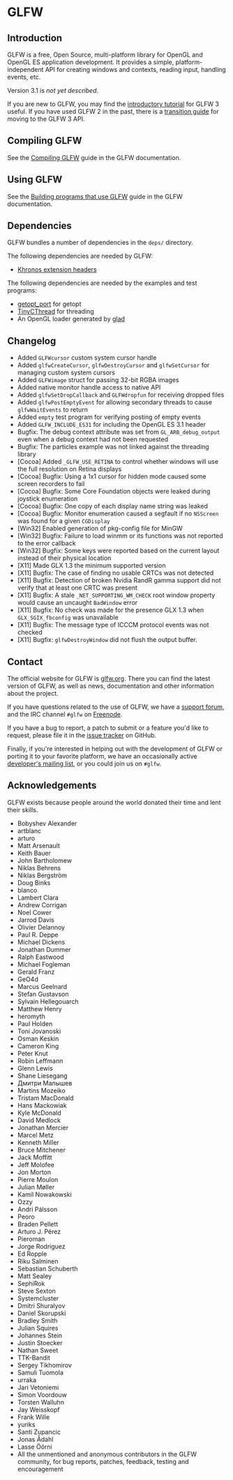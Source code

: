# GLFW

## Introduction

GLFW is a free, Open Source, multi-platform library for OpenGL and OpenGL ES
application development.  It provides a simple, platform-independent API for
creating windows and contexts, reading input, handling events, etc.

Version 3.1 is *not yet described*.

If you are new to GLFW, you may find the
[introductory tutorial](http://www.glfw.org/docs/latest/quick.html) for GLFW
3 useful.  If you have used GLFW 2 in the past, there is a
[transition guide](http://www.glfw.org/docs/latest/moving.html) for moving to
the GLFW 3 API.


## Compiling GLFW

See the [Compiling GLFW](http://www.glfw.org/docs/latest/compile.html) guide in
the GLFW documentation.


## Using GLFW

See the
[Building programs that use GLFW](http://www.glfw.org/docs/latest/build.html)
guide in the GLFW documentation.


## Dependencies

GLFW bundles a number of dependencies in the `deps/` directory.

The following dependencies are needed by GLFW:

 - [Khronos extension headers](https://www.opengl.org/registry/)

The following dependencies are needed by the examples and test programs:

 - [getopt\_port](https://github.com/kimgr/getopt_port/) for getopt
 - [TinyCThread](https://gitorious.org/tinythread/tinycthread/) for threading
 - An OpenGL loader generated by [glad](https://github.com/Dav1dde/glad)


## Changelog

 - Added `GLFWcursor` custom system cursor handle
 - Added `glfwCreateCursor`, `glfwDestroyCursor` and `glfwSetCursor` for
   managing custom system cursors
 - Added `GLFWimage` struct for passing 32-bit RGBA images
 - Added native monitor handle access to native API
 - Added `glfwSetDropCallback` and `GLFWdropfun` for receiving dropped files
 - Added `glfwPostEmptyEvent` for allowing secondary threads to cause
   `glfwWaitEvents` to return
 - Added `empty` test program for verifying posting of empty events
 - Added `GLFW_INCLUDE_ES31` for including the OpenGL ES 3.1 header
 - Bugfix: The debug context attribute was set from `GL_ARB_debug_output` even
           when a debug context had not been requested
 - Bugfix: The particles example was not linked against the threading library
 - [Cocoa] Added `_GLFW_USE_RETINA` to control whether windows will use the full
           resolution on Retina displays
 - [Cocoa] Bugfix: Using a 1x1 cursor for hidden mode caused some screen
                   recorders to fail
 - [Cocoa] Bugfix: Some Core Foundation objects were leaked during joystick
                   enumeration
 - [Cocoa] Bugfix: One copy of each display name string was leaked
 - [Cocoa] Bugfix: Monitor enumeration caused a segfault if no `NSScreen` was
                   found for a given `CGDisplay`
 - [Win32] Enabled generation of pkg-config file for MinGW
 - [Win32] Bugfix: Failure to load winmm or its functions was not reported to
                   the error callback
 - [Win32] Bugfix: Some keys were reported based on the current layout instead
                   of their physical location
 - [X11] Made GLX 1.3 the minimum supported version
 - [X11] Bugfix: The case of finding no usable CRTCs was not detected
 - [X11] Bugfix: Detection of broken Nvidia RandR gamma support did not verify
                 that at least one CRTC was present
 - [X11] Bugfix: A stale `_NET_SUPPORTING_WM_CHECK` root window property would
                 cause an uncaught `BadWindow` error
 - [X11] Bugfix: No check was made for the presence GLX 1.3 when
                 `GLX_SGIX_fbconfig` was unavailable
 - [X11] Bugfix: The message type of ICCCM protocol events was not checked
 - [X11] Bugfix: `glfwDestroyWindow` did not flush the output buffer.


## Contact

The official website for GLFW is [glfw.org](http://www.glfw.org/).  There you
can find the latest version of GLFW, as well as news, documentation and other
information about the project.

If you have questions related to the use of GLFW, we have a
[support forum](https://sourceforge.net/p/glfw/discussion/247562/), and the IRC
channel `#glfw` on [Freenode](http://freenode.net/).

If you have a bug to report, a patch to submit or a feature you'd like to
request, please file it in the
[issue tracker](https://github.com/glfw/glfw/issues) on GitHub.

Finally, if you're interested in helping out with the development of GLFW or
porting it to your favorite platform, we have an occasionally active
[developer's mailing list](https://lists.stacken.kth.se/mailman/listinfo/glfw-dev),
or you could join us on `#glfw`.


## Acknowledgements

GLFW exists because people around the world donated their time and lent their
skills.

 - Bobyshev Alexander
 - artblanc
 - arturo
 - Matt Arsenault
 - Keith Bauer
 - John Bartholomew
 - Niklas Behrens
 - Niklas Bergström
 - Doug Binks
 - blanco
 - Lambert Clara
 - Andrew Corrigan
 - Noel Cower
 - Jarrod Davis
 - Olivier Delannoy
 - Paul R. Deppe
 - Michael Dickens
 - Jonathan Dummer
 - Ralph Eastwood
 - Michael Fogleman
 - Gerald Franz
 - GeO4d
 - Marcus Geelnard
 - Stefan Gustavson
 - Sylvain Hellegouarch
 - Matthew Henry
 - heromyth
 - Paul Holden
 - Toni Jovanoski
 - Osman Keskin
 - Cameron King
 - Peter Knut
 - Robin Leffmann
 - Glenn Lewis
 - Shane Liesegang
 - Дмитри Малышев
 - Martins Mozeiko
 - Tristam MacDonald
 - Hans Mackowiak
 - Kyle McDonald
 - David Medlock
 - Jonathan Mercier
 - Marcel Metz
 - Kenneth Miller
 - Bruce Mitchener
 - Jack Moffitt
 - Jeff Molofee
 - Jon Morton
 - Pierre Moulon
 - Julian Møller
 - Kamil Nowakowski
 - Ozzy
 - Andri Pálsson
 - Peoro
 - Braden Pellett
 - Arturo J. Pérez
 - Pieroman
 - Jorge Rodriguez
 - Ed Ropple
 - Riku Salminen
 - Sebastian Schuberth
 - Matt Sealey
 - SephiRok
 - Steve Sexton
 - Systemcluster
 - Dmitri Shuralyov
 - Daniel Skorupski
 - Bradley Smith
 - Julian Squires
 - Johannes Stein
 - Justin Stoecker
 - Nathan Sweet
 - TTK-Bandit
 - Sergey Tikhomirov
 - Samuli Tuomola
 - urraka
 - Jari Vetoniemi
 - Simon Voordouw
 - Torsten Walluhn
 - Jay Weisskopf
 - Frank Wille
 - yuriks
 - Santi Zupancic
 - Jonas Ådahl
 - Lasse Öörni
 - All the unmentioned and anonymous contributors in the GLFW community, for bug
   reports, patches, feedback, testing and encouragement

